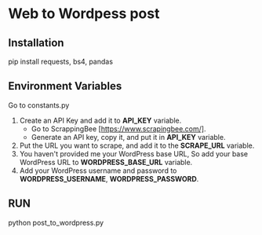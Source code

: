 # Web to Wordpess post

## Installation
pip install requests, bs4, pandas

## Environment Variables
Go to constants.py
1. Create an API Key and add it to **API_KEY** variable.
     - Go to ScrappingBee [https://www.scrapingbee.com/].
     - Generate an API key, copy it, and put it in **API_KEY** variable.
2. Put the URL you want to scrape, and add it to the **SCRAPE_URL** variable.
3. You haven't provided me your WordPress base URL, So add your base WordPress URL to **WORDPRESS_BASE_URL** variable.
4. Add your WordPress username and password to **WORDPRESS_USERNAME**, **WORDPRESS_PASSWORD**.

## RUN
python post_to_wordpress.py
